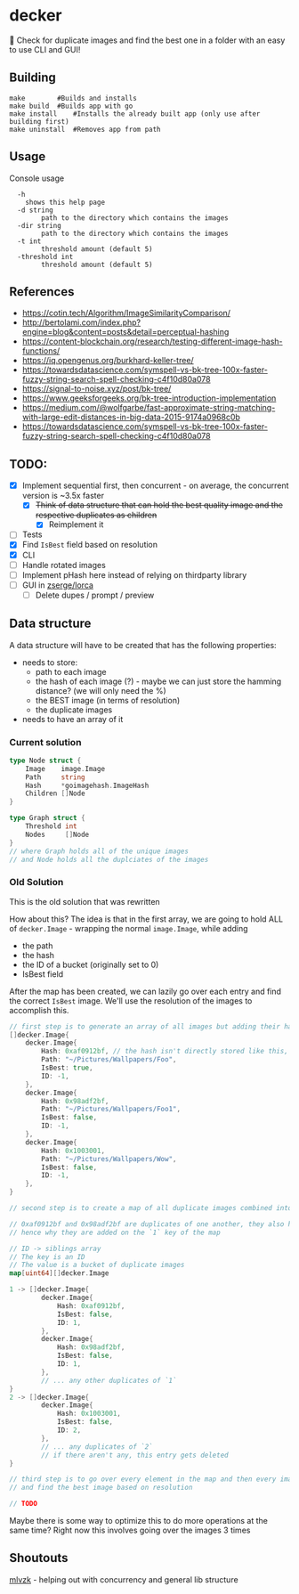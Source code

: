 # decker

👯 Check for duplicate images and find the best one in a folder with an easy to use CLI and GUI!

## Building

```console
make		#Builds and installs
make build	#Builds app with go
make install	#Installs the already built app (only use after building first)
make uninstall	#Removes app from path
```
## Usage

Console usage
```console
  -h
  	shows this help page
  -d string
        path to the directory which contains the images
  -dir string
        path to the directory which contains the images
  -t int
        threshold amount (default 5)
  -threshold int
        threshold amount (default 5)

```

## References

- https://cotin.tech/Algorithm/ImageSimilarityComparison/
- http://bertolami.com/index.php?engine=blog&content=posts&detail=perceptual-hashing
- https://content-blockchain.org/research/testing-different-image-hash-functions/
- https://iq.opengenus.org/burkhard-keller-tree/
- https://towardsdatascience.com/symspell-vs-bk-tree-100x-faster-fuzzy-string-search-spell-checking-c4f10d80a078
- https://signal-to-noise.xyz/post/bk-tree/
- https://www.geeksforgeeks.org/bk-tree-introduction-implementation
- https://medium.com/@wolfgarbe/fast-approximate-string-matching-with-large-edit-distances-in-big-data-2015-9174a0968c0b
- https://towardsdatascience.com/symspell-vs-bk-tree-100x-faster-fuzzy-string-search-spell-checking-c4f10d80a078

## TODO:

- [x] Implement sequential first, then concurrent - on average, the concurrent version is ~3.5x faster
  - [x] ~~Think of data structure that can hold the best quality image and the respective duplicates as children~~
    - [x] Reimplement it
- [ ] Tests
- [x] Find `IsBest` field based on resolution
- [x] CLI
- [ ] Handle rotated images
- [ ] Implement pHash here instead of relying on thirdparty library
- [ ] GUI in [zserge/lorca](https://github.com/zserge/lorca)
  - [ ] Delete dupes / prompt / preview

## Data structure

A data structure will have to be created that has the following properties:

- needs to store:
  - path to each image
  - the hash of each image (?) - maybe we can just store the hamming distance? (we will only need the %)
  - the BEST image (in terms of resolution)
  - the duplicate images
- needs to have an array of it

### Current solution

```go
type Node struct {
	Image    image.Image
	Path     string
	Hash     *goimagehash.ImageHash
	Children []Node
}

type Graph struct {
	Threshold int
	Nodes     []Node
}
// where Graph holds all of the unique images
// and Node holds all the duplciates of the images
```

### Old Solution

This is the old solution that was rewritten

How about this?
The idea is that in the first array, we are going to hold
ALL of `decker.Image` - wrapping the normal `image.Image`, while adding

- the path
- the hash
- the ID of a bucket (originally set to 0)
- IsBest field

After the map has been created, we can lazily go over each entry and find the correct `IsBest` image.
We'll use the resolution of the images to accomplish this.

```go
// first step is to generate an array of all images but adding their hash and path as well
[]decker.Image{
    decker.Image{
        Hash: 0xaf0912bf, // the hash isn't directly stored like this, it's stored in the goimagehash struct, which has a field `.hash`
        Path: "~/Pictures/Wallpapers/Foo",
        IsBest: true,
        ID: -1,
    },
    decker.Image{
        Hash: 0x98adf2bf,
        Path: "~/Pictures/Wallpapers/Foo1",
        IsBest: false,
        ID: -1,
    },
    decker.Image{
        Hash: 0x1003001,
        Path: "~/Pictures/Wallpapers/Wow",
        IsBest: false,
        ID: -1,
    },
}

// second step is to create a map of all duplicate images combined into an array

// 0xaf0912bf and 0x98adf2bf are duplicates of one another, they also have the same ID
// hence why they are added on the `1` key of the map

// ID -> siblings array
// The key is an ID
// The value is a bucket of duplicate images
map[uint64][]decker.Image

1 -> []decker.Image{
        decker.Image{
            Hash: 0xaf0912bf,
            IsBest: false,
            ID: 1,
        },
        decker.Image{
            Hash: 0x98adf2bf,
            IsBest: false,
            ID: 1,
        },
        // ... any other duplicates of `1`
}
2 -> []decker.Image{
        decker.Image{
            Hash: 0x1003001,
            IsBest: false,
            ID: 2,
        },
        // ... any duplicates of `2`
        // if there aren't any, this entry gets deleted
}

// third step is to go over every element in the map and then every image
// and find the best image based on resolution

// TODO
```

Maybe there is some way to optimize this to do more operations at the same time? Right now this involves going over the images 3 times

## Shoutouts

[mlvzk](http://github.com/mlvzk/) - helping out with concurrency and general lib structure
